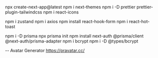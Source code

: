 npx create-next-app@latest
npm i next-themes
npm i -D prettier prettier-plugin-tailwindcss
npm i react-icons

npm i zustand
npm i axios
npm install react-hook-form
npm i react-hot-toast

npm i -D prisma
npx prisma init
npm install next-auth @prisma/client @next-auth/prisma-adapter
npm i bcrypt
npm i -D @types/bcrypt

-- Avatar Generator
https://pravatar.cc/
